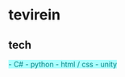 # tevirein
## tech
<a style="background-color:#aaffff;color:#008080;">
- C#
- python
- html / css
- unity
  </a>
